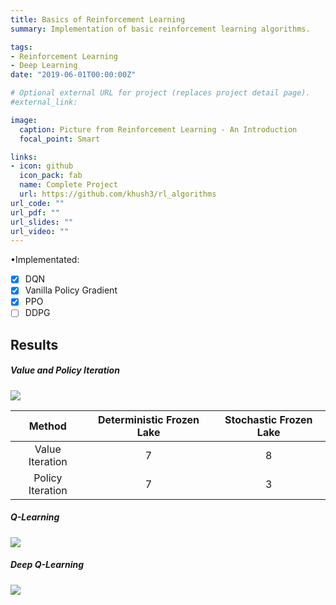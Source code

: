 ```yaml
---
title: Basics of Reinforcement Learning
summary: Implementation of basic reinforcement learning algorithms.

tags:
- Reinforcement Learning
- Deep Learning
date: "2019-06-01T00:00:00Z"

# Optional external URL for project (replaces project detail page).
#external_link: 

image:
  caption: Picture from Reinforcement Learning - An Introduction
  focal_point: Smart

links:
- icon: github
  icon_pack: fab
  name: Complete Project
  url: https://github.com/khush3/rl_algorithms
url_code: ""
url_pdf: ""
url_slides: ""
url_video: ""
---
```


•Implementated: 
- [x] DQN
- [x] Vanilla Policy Gradient
- [x] PPO
- [ ] DDPG

## Results
##### Value and Policy Iteration
![](https://media.giphy.com/media/L05KQuhnujAW3QyIkG/giphy.gif)

|      Method      | Deterministic Frozen Lake | Stochastic Frozen Lake |
| :--------------: | :-----------------------: | :--------------------: |
| Value Iteration  |             7             |           8            |
| Policy Iteration |             7             |           3            |

  

##### Q-Learning
![](https://media.giphy.com/media/KyAYvfmKlabE1zC820/giphy.gif)


##### Deep Q-Learning
![](https://media.giphy.com/media/PlsqPhHU7KnB2AdmYa/giphy.gif)
